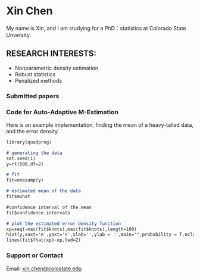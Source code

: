 # Xin Chen
My name is Xin, and I am studying for a PhD：statistics at Colorado State Unversity.

## RESEARCH INTERESTS:
- Nonparametric density estimation
- Robust statistics
- Penalized methods

### Submitted papers

### Code for Auto-Adaptive M-Estimation
Here is an example implementation, finding the mean of a heavy-tailed data, and the error density.
```markdown
library(quadprog)

# generating the data
set.seed(1)
y=rt(500,df=2)

# fit
fit=onesamp(y)

# estimated mean of the data
fit$muhat 

#confidence interval of the mean
fit$confidence.intervals 

# plot the estimated error density function
xp=seq(-max(fit$knots),max(fit$knots),length=100)
hist(y,xaxt='n',yaxt='n',xlab='',ylab = '',main="",probability = T,nclass = 100)
lines(fit$fhat(xp)~xp,lwd=2)
```

### Support or Contact
Email: xin.chen@colostate.edu
